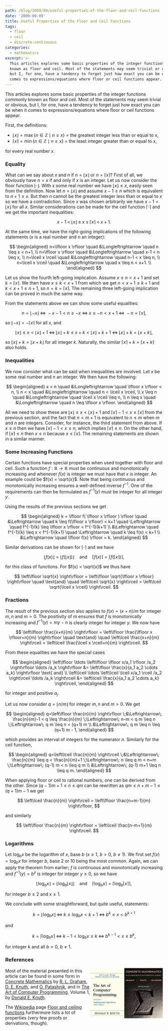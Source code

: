 ```yaml
---
path: /blog/2009/09/useful-properties-of-the-floor-and-ceil-functions
date: '2009-09-09'
title: Useful Properties of the Floor and Ceil Functions
tags:
  - floor
  - ceil
  - discrete-continuous
categories:
  - mathematics
excerpt: >-
  This articles explores some basic properties of the integer functions commonly
  known as floor and ceil. Most of the statements may seem trivial or obvious,
  but I, for one, have a tendency to forget just how exact you can be when it
  comes to expressions/equations where floor or ceil functions appear.
---
```

This articles explores some basic properties of the integer functions commonly known as floor and ceil. Most of the statements may seem trivial or obvious, but I, for one, have a tendency to forget just how exact you can be when it comes to expressions/equations where floor or ceil functions appear.

First, the definitions:

*   $\lfloor x \rfloor = \max \{ n \in \mathbb{Z} \mid n \leq x \}$ = the greatest integer less than or equal to $x$,
*   $\lceil  x \rceil  = \min \{ n \in \mathbb{Z} \mid n \geq x \}$ = the least integer greater than or equal to $x$,

for every real number $x$.

### Equality

What can we say about $x$ and $n$ if $n=\lfloor x \rfloor$ or $n=\lceil x \rceil$? First of all, we obviously have $n = x$ if and only if $x$ is an integer. Let us now consider the floor function $\lfloor \cdot \rfloor$. With $x$ some real number we have $\lfloor x \rfloor \leq x$, easily seen from the definition. Now let $n=\lfloor x \rfloor$ and assume $x-1 \geq n$ which is equivalent to $n+1 \leq x$. But then $n$ cannot be the greatest integer less than or equal to $x$ so we have a contradiction. Since $x$ was chosen arbitrarily we have $x-1 < \lfloor x \rfloor$ for all $x$. Similar considerations can be made for the ceil function $\lceil \cdot \rceil$ and we get the important inequalities:

$$
x-1 \;<\; \lfloor x \rfloor \;\leq\; x \;\leq\; \lceil x \rceil \;<\; x+1.
$$

At the same time, we have the right-going implications of the following statements ($x$ is a real number and $n$ an integer):

$$
\begin{aligned} n=\lfloor x \rfloor \quad &\Longleftrightarrow \quad n \leq x < n+1, \\ n=\lfloor x \rfloor \quad &\Longleftrightarrow \quad x-1 < n \leq x, \\ n=\lceil x \rceil   \quad &\Longleftrightarrow \quad n-1 < x \leq n, \\ n=\lceil x \rceil   \quad &\Longleftrightarrow \quad x \leq n < x+1. \\ \end{aligned}
$$

Let us show the fourth left-going implication. Assume $x \leq n < x+1$ and set $k=\lceil x \rceil$. We then have $x \leq k < x+1$ from which we get $n < x+1 \leq k+1$ and $k < x+1 \leq n+1$, so $n=k=\lceil x \rceil$. The remaining three left-going implication can be proved in much the same way.

From the statements above we can show some useful equalities:

$$
n=\lfloor -x \rfloor \;\Leftrightarrow\; -x-1 < n \leq -x \;\Leftrightarrow\; x \leq -n < x+1 \;\Leftrightarrow\; -n=\lceil x \rceil,
$$

so $\lfloor -x \rfloor = -\lceil x \rceil$ for all $x$, and

$$
\lfloor x \rfloor \leq x < \lfloor x \rfloor+1 \;\Leftrightarrow\; \lfloor x \rfloor + k \leq x+k < \lfloor x \rfloor + k+1 \;\Leftrightarrow\; \lfloor x \rfloor + k = \lfloor x+k \rfloor,
$$

so $\lfloor x \rfloor + k = \lfloor x+k \rfloor$ for all integer $k$. Naturally, the similar $\lceil x \rceil + k = \lceil x+k \rceil$ also holds.

### Inequalities

We now consider what can be said when inequalities are involved. Let $x$ be some real number and $n$ an integer. We then have the following:

$$
\begin{aligned} x < n    \quad &\Longleftrightarrow \quad \lfloor x \rfloor < n, \\ n < x    \quad &\Longleftrightarrow \quad n < \lceil x \rceil, \\ x \leq n \quad &\Longleftrightarrow \quad \lceil x \rceil \leq n, \\ n \leq x \quad &\Longleftrightarrow \quad n \leq \lfloor x \rfloor. \end{aligned}
$$

All we need to show these are $\lfloor x \rfloor \leq x < \lfloor x \rfloor + 1$ and $\lceil x \rceil - 1 < x \leq \lceil x \rceil$ from the previous section, and the fact that $n < m+1$ is equivalent to $n \leq m$ when $m$ and $n$ are integers. Consider, for instance, the third statement from above. If $x \leq n$ then we have $\lceil x \rceil - 1 < x \leq n$, which implies $\lceil x \rceil \leq n$. On the other hand, if $\lceil x \rceil \leq n$ then $x \leq n$ because $x \leq \lceil x \rceil$. The remaining statements are shown in a similar manner.

### Some Increasing Functions

Certain functions have special properties when used together with floor and ceil. Such a function
$f: \mathbb{R} \rightarrow \mathbb{R}$ must be continuous and monotonically increasing and whenever $f(x)$ is integer we must have that $x$ is integer. An example could be $f(x) = \sqrt{x}$. Note that being continuous and monotonically increasing ensures a well-defined inverse $f^{-1}$. One of the requirements can then be formulated as
$f^{-1}(y)$ must be integer for all integer $y$.

Using the results of the previous sections we get

$$
\begin{aligned} k = \lfloor f( \lfloor x \rfloor ) \rfloor \quad &\Leftrightarrow \quad k \leq f(\lfloor x \rfloor) < k+1 \quad \Leftrightarrow \quad f^{-1}(k) \leq \lfloor x \rfloor < f^{-1}(k+1) \\ &\Leftrightarrow \quad f^{-1}(k) \leq x < f^{-1}(k+1) \quad \Leftrightarrow \quad k \leq f(x) < k+1 \\ &\Leftrightarrow \quad \lfloor f(x) \rfloor = k. \end{aligned}
$$

Similar derivations can be shown for $\lceil \cdot \rceil$ and we have

$$
\lfloor f(x) \rfloor = \lfloor f(\lfloor x \rfloor) \rfloor \quad \text{and} \quad \lceil f(x) \rceil = \lceil f(\lceil x \rceil) \rceil,
$$

for this class of functions. For $f(x) = \sqrt{x}$ we thus have

$$
\left\lfloor \sqrt{x} \right\rfloor = \left\lfloor \sqrt{\lfloor x \rfloor} \right\rfloor \quad \text{and} \quad \left\lceil \sqrt{x} \right\rceil = \left\lceil \sqrt{\lceil x \rceil} \right\rceil.
$$

### Fractions

The result of the previous section also applies to $f(x) = (x + n)/m$ for integer $m, n$ and $m > 0$. The positivity of $m$ ensures that $f$ is monotonically increasing and $f^{-1}(y) = m y - n$ is clearly integer for integer $y$. We now have

$$
\left\lfloor \frac{x+n}{m} \right\rfloor = \left\lfloor \frac{\lfloor x \rfloor+n}{m} \right\rfloor \quad \text{and} \quad \left\lceil \frac{x+n}{m} \right\rceil = \left\lceil \frac{\lceil x \rceil+n}{m} \right\rceil.
$$

From these equalities we have the special cases

$$
\begin{aligned} \left\lfloor \ldots \left\lfloor \lfloor x/a_1 \rfloor /a_2 \right\rfloor \ldots /a_k \right\rfloor &= \left\lfloor \frac{x}{a_1 a_2 \cdots a_k} \right\rfloor \text{ and} \\ \left\lceil \ldots \left\lceil \lceil x/a_1 \rceil /a_2 \right\rceil \ldots /a_k \right\rceil &= \left\lceil \frac{x}{a_1 a_2 \cdots a_k} \right\rceil, \end{aligned}
$$

for integer and positive $a_j$.

Let us now consider $q = \lfloor n/m \rfloor$ for integer $m, n$ and $m > 0$. We get

$$
\begin{aligned} q=\left\lfloor \frac{n}{m} \right\rfloor \;&\Leftrightarrow\; \frac{n}{m}-1 < q \leq \frac{n}{m} \;\Leftrightarrow\; n-m < q m \leq n \;\Leftrightarrow\; q m \leq n < (q+1) m \\ &\Leftrightarrow\; q m \leq n \leq (q+1) m - 1, \end{aligned}
$$

which provides an interval of integers for the numerator $n$. Similarly for the ceil function,

$$
\begin{aligned} q=\left\lceil \frac{n}{m} \right\rceil \;&\Leftrightarrow\; \frac{n}{m} \leq q < \frac{n}{m}+1 \;\Leftrightarrow\; n \leq q m < n+m \;\Leftrightarrow\; (q-1) m < n \leq q m \\ &\Leftrightarrow\; (q-1) m+1 \leq n \leq q m. \end{aligned}
$$

When applying floor or ceil to rational numbers, one can be derived from the other. Since $(q-1) m+1 \leq n \leq q m$ can be rewritten as $q m \leq n+m-1 \leq (q+1) m - 1$ we get

$$
\left\lceil \frac{n}{m} \right\rceil = \left\lfloor \frac{n+m-1}{m} \right\rfloor,
$$

and similarly

$$
\left\lfloor \frac{n}{m} \right\rfloor = \left\lceil \frac{n-m+1}{m} \right\rceil.
$$

### Logarithms

Let $\log_b x$ be the logarithm of $x$, base $b$ ($x \geq 1$, $b > 0$, $b \neq 1$). We first set $f(x) = \log_b x$ for integer $b$, base $2$ or $10$ being the most common. Again, we can apply the theorem from earlier; $f$ is continuous and monotonically increasing and $f^{-1}(y) = b^y$ is integer for integer $y \geq 0$, so we have

$$
\left\lfloor \log_b x \right\rfloor = \left\lfloor \log_b \lfloor x \rfloor \right\rfloor \quad \text{and} \quad \left\lceil \log_b x \right\rceil = \left\lceil \log_b \lceil x \rceil \right\rceil,
$$

for integer $b \geq 2$ and $x \geq 1$.

We conclude with some straightforward, but quite useful, statements:

$$
k = \lfloor \log_b x \rfloor \;\Leftrightarrow\; k \leq \log_b x < k+1 \;\Leftrightarrow\; b^k \leq x < b^{k+1}
$$

and

$$
k = \lceil \log_b x \rceil \;\Leftrightarrow\; k-1 < \log_b x \leq k \;\Leftrightarrow\; b^{k-1} < x \leq b^k,
$$

for integer $k$ and all $b > 0$, $b \neq 1$.

### References

<div style="float:right"><a href="https://en.wikipedia.org/wiki/Special:BookSources/0201558025"><img src="/media/books/concrete.jpg" alt=""></a></div>
<div style="float:right"><a href="https://en.wikipedia.org/wiki/Special:BookSources/0201896834"><img src="/media/books/taocp1.jpg" alt=""></a></div>

Most of the material presented in this article can be found in some form in [Concrete Mathematics](http://www-cs-faculty.stanford.edu/~uno/gkp.html) by [R. L. Graham](http://math.ucsd.edu/~fan/ron/), [D. E. Knuth](http://www-cs-faculty.stanford.edu/~uno/), and [O. Patashnik](http://en.wikipedia.org/wiki/Oren_Patashnik), and in [The Art of Computer Programming](http://www-cs-faculty.stanford.edu/~uno/taocp.html), Volume&nbsp;1, by [Donald E. Knuth](http://www-cs-faculty.stanford.edu/~uno/).

The [Wikipedia](http://www.wikipedia.org) page [Floor and ceiling functions](http://en.wikipedia.org/wiki/Floor_and_ceiling_functions) furthermore lists a lot of properties (very few proofs or derivations, though).
